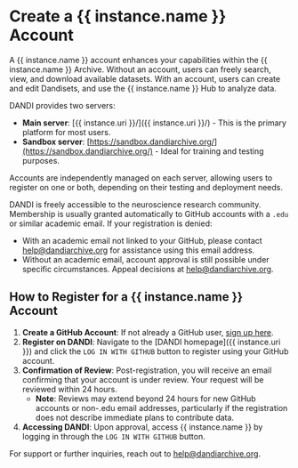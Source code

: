 # Create a {{ instance.name }} Account

A {{ instance.name }} account enhances your capabilities within the {{ instance.name }} Archive.
Without an account, users can freely search, view, and download available datasets.
With an account, users can create and edit Dandisets, and use the {{ instance.name }} Hub to analyze data.

DANDI provides two servers:

- **Main server**: [{{ instance.uri }}/]({{ instance.uri }}/) - This is the primary platform for most users.
- **Sandbox server**: [https://sandbox.dandiarchive.org/](https://sandbox.dandiarchive.org/) - Ideal for training and testing purposes.

Accounts are independently managed on each server, allowing users to register on one or both, depending on their testing and deployment needs.

DANDI is freely accessible to the neuroscience research community.
Membership is usually granted automatically to GitHub accounts with a `.edu` or similar academic email.
If your registration is denied:

- With an academic email not linked to your GitHub, please contact [help@dandiarchive.org](mailto:help@dandiarchive.org) for assistance using this email address.
- Without an academic email, account approval is still possible under specific circumstances. Appeal decisions at [help@dandiarchive.org](mailto:help@dandiarchive.org).

## How to Register for a {{ instance.name }} Account

1. **Create a GitHub Account**: If not already a GitHub user, [sign up here](https://github.com/).
2. **Register on DANDI**: Navigate to the [DANDI homepage]({{ instance.uri }}) and click the `LOG IN WITH GITHUB` button to register using your GitHub account.
3. **Confirmation of Review**: Post-registration, you will receive an email confirming that your account is under review. Your request will be reviewed within 24 hours.
   - **Note**: Reviews may extend beyond 24 hours for new GitHub accounts or non-.edu email addresses, particularly if the registration does not describe immediate plans to contribute data.
4. **Accessing DANDI**: Upon approval, access {{ instance.name }} by logging in through the `LOG IN WITH GITHUB` button.

For support or further inquiries, reach out to [help@dandiarchive.org](mailto:help@dandiarchive.org).
